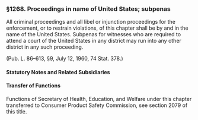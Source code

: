 ### §1268. Proceedings in name of United States; subpenas ###

All criminal proceedings and all libel or injunction proceedings for the enforcement, or to restrain violations, of this chapter shall be by and in the name of the United States. Subpenas for witnesses who are required to attend a court of the United States in any district may run into any other district in any such proceeding.

(Pub. L. 86–613, §9, July 12, 1960, 74 Stat. 378.)

#### **Statutory Notes and Related Subsidiaries** ####

#### Transfer of Functions ####

Functions of Secretary of Health, Education, and Welfare under this chapter transferred to Consumer Product Safety Commission, see section 2079 of this title.